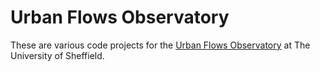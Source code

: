 # Urban Flows Observatory

These are various code projects for the [Urban Flows Observatory](https://urbanflows.ac.uk/) at The University of Sheffield.

